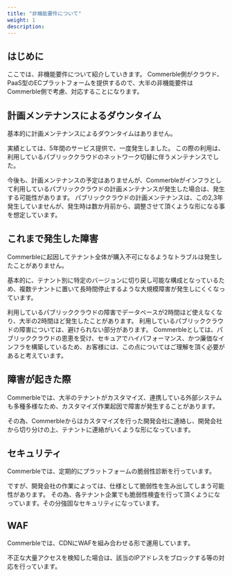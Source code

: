 ```yaml
---
title: "非機能要件について"
weight: 1
description: 
---
```


## はじめに

ここでは、非機能要件について紹介していきます。
Commerble側がクラウド、PaaS型のECプラットフォームを提供するので、大半の非機能要件はCommerble側で考慮、対応することになります。

## 計画メンテナンスによるダウンタイム

基本的に計画メンテナンスによるダウンタイムはありません。

実績としては、5年間のサービス提供で、一度発生しました。
この際の利用は、利用しているパブリッククラウドのネットワーク切替に伴うメンテナンスでした。

今後も、計画メンテナンスの予定はありませんが、Commerbleがインフラとして利用しているパブリッククラウドの計画メンテナンスが発生した場合は、発生する可能性があります。
パブリッククラウドの計画メンテナンスは、この2,3年発生していませんが、発生時は数か月前から、調整させて頂くような形になる事を想定しています。

## これまで発生した障害

Commerbleに起因してテナント全体が購入不可になるようなトラブルは発生したことがありません。

基本的に、テナント別に特定のバージョンに切り戻し可能な構成となっているため、複数テナントに置いて長時間停止するような大規模障害が発生しにくくなっています。

利用しているパブリッククラウドの障害でデータベースが2時間ほど使えなくなり、大半の2時間ほど発生したことがあります。
利用しているパブリッククラウドの障害については、避けられない部分があります。
Commerbleとしては、パブリッククラウドの恩恵を受け、セキュアでハイパフォーマンス、かつ廉価なインフラを構築しているため、お客様には、この点についてはご理解を頂く必要があると考えています。

## 障害が起きた際

Commerbleでは、大半のテナントがカスタマイズ、連携している外部システムも多種多様なため、カスタマイズ作業起因で障害が発生することがあります。

その為、Commerbleからはカスタマイズを行った開発会社に連絡し、開発会社から切り分けの上、テナントに連絡がいくような形になっています。

## セキュリティ

Commerbleでは、定期的にプラットフォームの脆弱性診断を行っています。

ですが、開発会社の作業によっては、仕様として脆弱性を生み出してしまう可能性があります。
その為、各テナント企業でも脆弱性検査を行って頂くようになっています。その分強固なセキュリティになっています。

## WAF

Commerbleでは、CDNにWAFを組み合わせる形で運用しています。

不正な大量アクセスを検知した場合は、該当のIPアドレスをブロックする等の対応を行っています。
